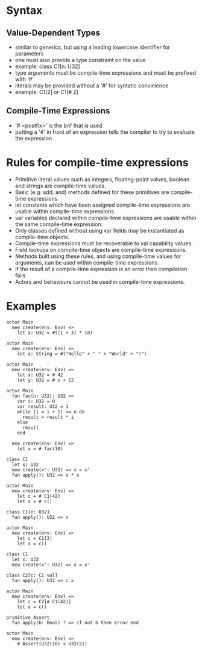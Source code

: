 # Syntax
## Value-Dependent Types
* similar to generics, but using a leading lowercase identifier for parameters
* one must also provide a type constraint on the value
* example: class C1[n: U32]
* type arguments must be compile-time expressions and must be prefixed with '#'
* literals may be provided without a '#' for syntatic convinience
* example: C1[2] or C1[# 2]

## Compile-Time Expressions
* '# \<postfix\>' is the bnf that is used
* putting a '#' in front of an expression tells the compiler to try to evaluate the expression

# Rules for compile-time expressions

* Primitive literal values such as integers, floating-point values, boolean and strings are compile-time values.
* Basic (e.g. add, and) methods defined for these primitives are compile-time expressions.
* let constants which have been assigned compile-time expressions are usable within compile-time expressions.
* var variables declared within compile-time expressions are usable within the same compile-time expression.
* Only classes defined without using var fields may be instantiated as compile-time objects.
* Compile-time expressions must be recoverable to val capability values.
* Field lookups on compile-time objects are compile-time expressions.
* Methods built using these rules, and using compile-time values for arguments, can be used within compile-time expressions.
* If the result of a compile-time expression is an error then compilation fails
* Actors and behaviours cannot be used in compile-time expressions.

# Examples
```pony
actor Main
  new create(env: Env) =>
    let x: U32 = #((1 + 3) * 18)
```

```pony
actor Main
  new create(env: Env) =>
    let x: String = #("Hello" + " " + "World" + "!")
```

```pony
actor Main
  new create(env: Env) =>
    let x: U32 = # 42
    let y: U32 = # x + 12
```

```pony
actor Main
  fun fac(n: U32): U32 =>
    var i: U32 = 0
    var result: U32 = 1
    while (i = i + 1) <= n do
      result = result * i
    else
      result
    end

  new create(env: Env) =>
    let x = # fac(10)
```

```pony
class C1
  let x: U32
  new create(x': U32) => x = x'
  fun apply(): U32 => x * x

actor Main
  new create(env: Env) =>
    let c = # C1(42)
    let x = # c()
```

```pony
class C1[n: U32]
  fun apply(): U32 => n

actor Main
  new create(env: Env) =>
    let c = C1[2]
    let x = c()
```

```pony
class C1
  let x: U32
  new create(x': U32) => x = x'

class C2[c: C1 val]
  fun apply(): U32 => c.x

actor Main
  new create(env: Env) =>
    let c = C2[# C1(42)]
    let x = c()
```

```pony
primitive Assert
  fun apply(b: Bool) ? => if not b then error end

actor Main
  new create(env: Env) =>
    # Assert(U32(10) < U32(2))
```
